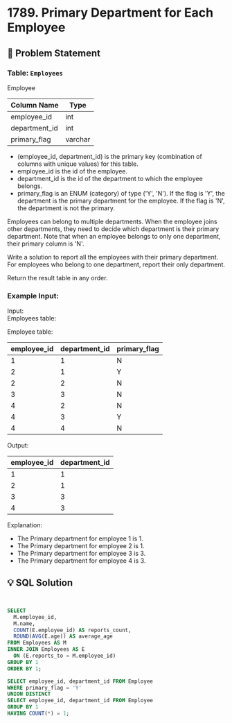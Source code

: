 # 1789. Primary Department for Each Employee

## 📝 Problem Statement

### Table: `Employees`

Employee


| Column Name   |  Type   |
|---------------|---------|
| employee_id   | int     |
| department_id | int     |
| primary_flag  | varchar |

 - (employee_id, department_id) is the primary key (combination of columns with unique values) for this table.
 - employee_id is the id of the employee.
 - department_id is the id of the department to which the employee belongs.
 - primary_flag is an ENUM (category) of type ('Y', 'N'). If the flag is 'Y', the department is the primary department for the employee. If the flag is 'N', the department is not the primary.
 

Employees can belong to multiple departments. When the employee joins other departments, they need to decide which department is their primary department. Note that when an employee belongs to only one department, their primary column is 'N'.

Write a solution to report all the employees with their primary department. For employees who belong to one department, report their only department.

Return the result table in any order.
 

### Example Input:

Input:  
Employees table:

Employee table:

| employee_id | department_id | primary_flag |
|-------------|---------------|--------------|
| 1           | 1             | N            |
| 2           | 1             | Y            |
| 2           | 2             | N            |
| 3           | 3             | N            |
| 4           | 2             | N            |
| 4           | 3             | Y            |
| 4           | 4             | N            |

Output: 

| employee_id | department_id |
|-------------|---------------|
| 1           | 1             |
| 2           | 1             |
| 3           | 3             |
| 4           | 3             |

Explanation: 
- The Primary department for employee 1 is 1.
- The Primary department for employee 2 is 1.
- The Primary department for employee 3 is 3.
- The Primary department for employee 4 is 3.

## 💡 SQL Solution

```sql


SELECT
  M.employee_id,
  M.name,
  COUNT(E.employee_id) AS reports_count,
  ROUND(AVG(E.age)) AS average_age
FROM Employees AS M
INNER JOIN Employees AS E
  ON (E.reports_to = M.employee_id)
GROUP BY 1
ORDER BY 1;

SELECT employee_id, department_id FROM Employee
WHERE primary_flag = 'Y'
UNION DISTINCT
SELECT employee_id, department_id FROM Employee
GROUP BY 1
HAVING COUNT(*) = 1;
